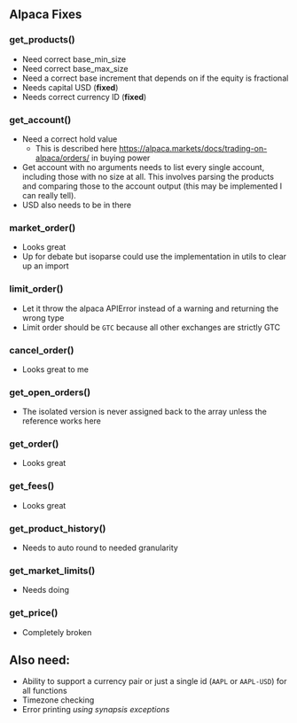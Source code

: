 ## Alpaca Fixes

### get_products()

- Need correct base_min_size
- Need correct base_max_size
- Need a correct base increment that depends on if the equity is fractional
- Needs capital USD (**fixed**)
- Needs correct currency ID (**fixed**)

### get_account()

- Need a correct hold value
    - This is described here https://alpaca.markets/docs/trading-on-alpaca/orders/ in buying power
- Get account with no arguments needs to list every single account, including those with no size at all. This involves
  parsing the products and comparing those to the account output (this may be implemented I can really tell).
- USD also needs to be in there

### market_order()

- Looks great
- Up for debate but isoparse could use the implementation in utils to clear up an import

### limit_order()

- Let it throw the alpaca APIError instead of a warning and returning the wrong type
- Limit order should be `GTC` because all other exchanges are strictly GTC

### cancel_order()

- Looks great to me

### get_open_orders()

- The isolated version is never assigned back to the array unless the reference works here

### get_order()

- Looks great

### get_fees()

- Looks great

### get_product_history()

- Needs to auto round to needed granularity

### get_market_limits()

- Needs doing

### get_price()

- Completely broken

## Also need:

- Ability to support a currency pair or just a single id (`AAPL` or `AAPL-USD`) for all functions
- Timezone checking
- Error printing *using synapsis exceptions*